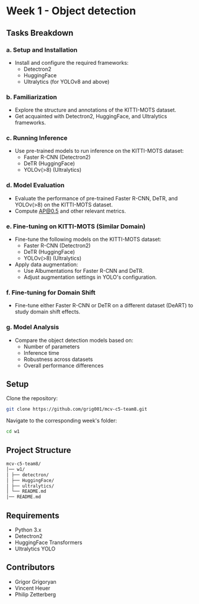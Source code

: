 # Week 1 - Object detection

## Tasks Breakdown

### a. Setup and Installation
- Install and configure the required frameworks:
  - Detectron2
  - HuggingFace
  - Ultralytics (for YOLOv8 and above)

### b. Familiarization
- Explore the structure and annotations of the KITTI-MOTS dataset.
- Get acquainted with Detectron2, HuggingFace, and Ultralytics frameworks.

### c. Running Inference
- Use pre-trained models to run inference on the KITTI-MOTS dataset:
  - Faster R-CNN (Detectron2)
  - DeTR (HuggingFace)
  - YOLOv(>8) (Ultralytics)

### d. Model Evaluation
- Evaluate the performance of pre-trained Faster R-CNN, DeTR, and YOLOv(>8) on the KITTI-MOTS dataset.
- Compute AP@0.5 and other relevant metrics.

### e. Fine-tuning on KITTI-MOTS (Similar Domain)
- Fine-tune the following models on the KITTI-MOTS dataset:
  - Faster R-CNN (Detectron2)
  - DeTR (HuggingFace)
  - YOLOv(>8) (Ultralytics)
- Apply data augmentation:
  - Use Albumentations for Faster R-CNN and DeTR.
  - Adjust augmentation settings in YOLO's configuration.

### f. Fine-tuning for Domain Shift
- Fine-tune either Faster R-CNN or DeTR on a different dataset (DeART) to study domain shift effects.

### g. Model Analysis
- Compare the object detection models based on:
  - Number of parameters
  - Inference time
  - Robustness across datasets
  - Overall performance differences

## Setup

Clone the repository:

```bash
git clone https://github.com/grig001/mcv-c5-team8.git
```
Navigate to the corresponding week's folder:
```bash
cd w1
```

## Project Structure
```bash
mcv-c5-team8/ 
│── w1/
│ ├── detectron/
│ ├── HuggingFace/
│ ├── ultralytics/
│ └── README.md
│── README.md
```

## Requirements
- Python 3.x
- Detectron2
- HuggingFace Transformers
- Ultralytics YOLO



## Contributors

- Grigor Grigoryan
- Vincent Heuer
- Philip Zetterberg

